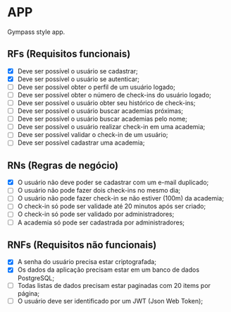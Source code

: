 # APP

Gympass style app.

## RFs (Requisitos funcionais)

- [x] Deve ser possível o usuário se cadastrar;
- [x] Deve ser possível o usuário se autenticar;
- [ ] Deve ser possível obter o perfil de um usuário logado;
- [ ] Deve ser possível obter o número de check-ins do usuário logado;
- [ ] Deve ser possível o usuário obter seu histórico de check-ins;
- [ ] Deve ser possível o usuário buscar academias próximas;
- [ ] Deve ser possível o usuário buscar academias pelo nome;
- [ ] Deve ser possível o usuário realizar check-in em uma academia;
- [ ] Deve ser possível validar o check-in de um usuário;
- [ ] Deve ser possível cadastrar uma academia;

## RNs (Regras de negócio)

- [x] O usuário não deve poder se cadastrar com um e-mail duplicado;
- [ ] O usuário não pode fazer dois check-ins no mesmo dia;
- [ ] O usuário não pode fazer check-in se não estiver (100m) da academia;
- [ ] O check-in só pode ser validade até 20 minutos após ser criado;
- [ ] O check-in só pode ser validado por administradores;
- [ ] A academia só pode ser cadastrada por administradores;

## RNFs (Requisitos não funcionais)

- [x] A senha do usuário precisa estar criptografada;
- [x] Os dados da aplicação precisam estar em um banco de dados PostgreSQL;
- [ ] Todas listas de dados precisam estar paginadas com 20 items por página;
- [ ] O usuário deve ser identificado por um JWT (Json Web Token);
